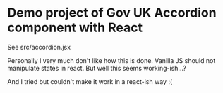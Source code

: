 # Demo project of Gov UK Accordion component with React

See src/accordion.jsx

Personally I very much don't like how this is done.
Vanilla JS should not manipulate states in react. 
But well this seems working-ish...? 

And I tried but couldn't make it work in a react-ish way :(